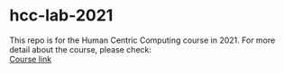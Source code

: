 # hcc-lab-2021

This repo is for the Human Centric Computing course in 2021.
For more detail about the course, please check:  
[Course link](https://docs.google.com/document/d/1RUH2b0fTvLmpsvnE1d8CFiZh21JSRrKEVf7_lQLXXFw/edit)
